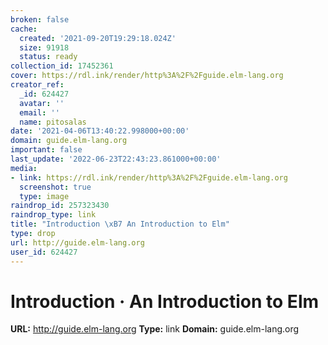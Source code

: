 ```yaml
---
broken: false
cache:
  created: '2021-09-20T19:29:18.024Z'
  size: 91918
  status: ready
collection_id: 17452361
cover: https://rdl.ink/render/http%3A%2F%2Fguide.elm-lang.org
creator_ref:
  _id: 624427
  avatar: ''
  email: ''
  name: pitosalas
date: '2021-04-06T13:40:22.998000+00:00'
domain: guide.elm-lang.org
important: false
last_update: '2022-06-23T22:43:23.861000+00:00'
media:
- link: https://rdl.ink/render/http%3A%2F%2Fguide.elm-lang.org
  screenshot: true
  type: image
raindrop_id: 257323430
raindrop_type: link
title: "Introduction \xB7 An Introduction to Elm"
type: drop
url: http://guide.elm-lang.org
user_id: 624427
---
```


# Introduction · An Introduction to Elm

**URL:** http://guide.elm-lang.org
**Type:** link
**Domain:** guide.elm-lang.org
